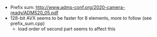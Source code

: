 * Prefix sum: http://www.adms-conf.org/2020-camera-ready/ADMS20_05.pdf
* 128-bit AVX seems to be faster for 8 elements, more to follow (see prefix_sum.cpp)
   - load order of second part seems to affect this
